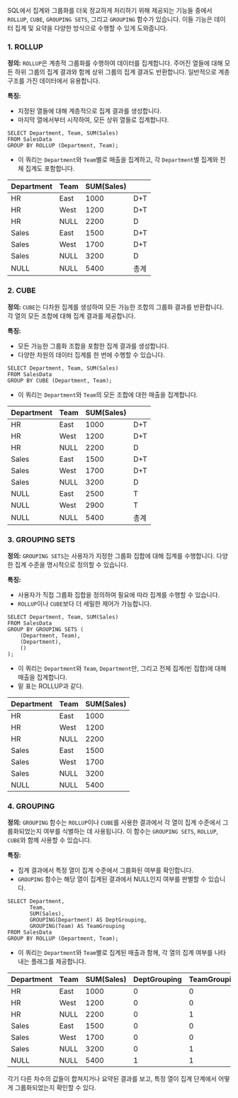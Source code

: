 SQL에서 집계와 그룹화를 더욱 정교하게 처리하기 위해 제공되는 기능들 중에서 `ROLLUP`, `CUBE`, `GROUPING SETS`, 그리고 `GROUPING` 함수가 있습니다. 이들 기능은 데이터 집계 및 요약을 다양한 방식으로 수행할 수 있게 도와줍니다.

### 1. ROLLUP

**정의:** `ROLLUP`은 계층적 그룹화를 수행하여 데이터를 집계합니다. 주어진 열들에 대해 모든 하위 그룹의 집계 결과와 함께 상위 그룹의 집계 결과도 반환합니다. 일반적으로 계층 구조를 가진 데이터에서 유용합니다.

**특징:**

- 지정된 열들에 대해 계층적으로 집계 결과를 생성합니다.
- 마지막 열에서부터 시작하여, 모든 상위 열들로 집계합니다.
```
SELECT Department, Team, SUM(Sales)
FROM SalesData
GROUP BY ROLLUP (Department, Team);
```
- 이 쿼리는 `Department`와 `Team`별로 매출을 집계하고, 각 `Department`별 집계와 전체 집계도 포함합니다.

| Department | Team | SUM(Sales) |     |
| ---------- | ---- | ---------- | --- |
| HR         | East | 1000       | D+T |
| HR         | West | 1200       | D+T |
| HR         | NULL | 2200       | D   |
| Sales      | East | 1500       | D+T |
| Sales      | West | 1700       | D+T |
| Sales      | NULL | 3200       | D   |
| NULL       | NULL | 5400       | 총계  |

### 2. CUBE

**정의:** `CUBE`는 다차원 집계를 생성하여 모든 가능한 조합의 그룹화 결과를 반환합니다. 각 열의 모든 조합에 대해 집계 결과를 제공합니다.

**특징:**

- 모든 가능한 그룹화 조합을 포함한 집계 결과를 생성합니다.
- 다양한 차원의 데이터 집계를 한 번에 수행할 수 있습니다.

```
SELECT Department, Team, SUM(Sales)
FROM SalesData
GROUP BY CUBE (Department, Team);
```
- 이 쿼리는 `Department`와 `Team`의 모든 조합에 대한 매출을 집계합니다.

| Department | Team | SUM(Sales) |     |
| ---------- | ---- | ---------- | --- |
| HR         | East | 1000       | D+T |
| HR         | West | 1200       | D+T |
| HR         | NULL | 2200       | D   |
| Sales      | East | 1500       | D+T |
| Sales      | West | 1700       | D+T |
| Sales      | NULL | 3200       | D   |
| NULL       | East | 2500       | T   |
| NULL       | West | 2900       | T   |
| NULL       | NULL | 5400       | 총계  |

### 3. GROUPING SETS

**정의:** `GROUPING SETS`는 사용자가 지정한 그룹화 집합에 대해 집계를 수행합니다. 다양한 집계 수준을 명시적으로 정의할 수 있습니다.

**특징:**

- 사용자가 직접 그룹화 집합을 정의하여 필요에 따라 집계를 수행할 수 있습니다.
- `ROLLUP`이나 `CUBE`보다 더 세밀한 제어가 가능합니다.
```
SELECT Department, Team, SUM(Sales)
FROM SalesData
GROUP BY GROUPING SETS (
    (Department, Team),
    (Department),
    ()
);
```
- 이 쿼리는 `Department`와 `Team`, `Department`만, 그리고 전체 집계(빈 집합)에 대해 매출을 집계합니다.
- 밑 표는  ROLLUP과 같다.

| Department | Team | SUM(Sales) |
| ---------- | ---- | ---------- |
| HR         | East | 1000       |
| HR         | West | 1200       |
| HR         | NULL | 2200       |
| Sales      | East | 1500       |
| Sales      | West | 1700       |
| Sales      | NULL | 3200       |
| NULL       | NULL | 5400       |

### 4. GROUPING

**정의:** `GROUPING` 함수는 `ROLLUP`이나 `CUBE`를 사용한 결과에서 각 열이 집계 수준에서 그룹화되었는지 여부를 식별하는 데 사용됩니다. 이 함수는 `GROUPING SETS`, `ROLLUP`, `CUBE`와 함께 사용할 수 있습니다.

**특징:**

- 집계 결과에서 특정 열이 집계 수준에서 그룹화된 여부를 확인합니다.
- `GROUPING` 함수는 해당 열이 집계된 결과에서 NULL인지 여부를 판별할 수 있습니다.
```
SELECT Department,
       Team,
       SUM(Sales),
       GROUPING(Department) AS DeptGrouping,
       GROUPING(Team) AS TeamGrouping
FROM SalesData
GROUP BY ROLLUP (Department, Team);
```
- 이 쿼리는 `Department`와 `Team`별로 집계된 매출과 함께, 각 열의 집계 여부를 나타내는 플래그를 제공합니다.

| Department | Team  | SUM(Sales) | DeptGrouping | TeamGrouping |
|------------|-------|------------|--------------|--------------|
| HR         | East  | 1000       | 0            | 0            |
| HR         | West  | 1200       | 0            | 0            |
| HR         | NULL  | 2200       | 0            | 1            |
| Sales      | East  | 1500       | 0            | 0            |
| Sales      | West  | 1700       | 0            | 0            |
| Sales      | NULL  | 3200       | 0            | 1            |
| NULL       | NULL  | 5400       | 1            | 1            |
각기 다른 차수의 값들이 합쳐지거나 요약된 결과를 보고, 특정 열이 집계 단계에서 어떻게 그룹화되었는지 확인할 수 있다.

